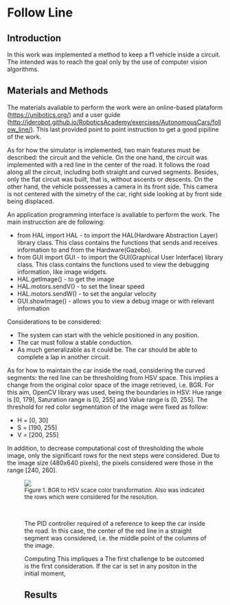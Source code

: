 # Follow Line
## Introduction
In this work was implemented a method to keep a f1 vehicle inside a circuit. The intended was to reach the goal only by the use of computer vision algorithms. 
## Materials and Methods
The materials avaliable to perform the work were an online-based plataform (https://unibotics.org/) and a user guide (http://jderobot.github.io/RoboticsAcademy/exercises/AutonomousCars/follow_line/). This last provided point to point instruction to get a good pipiline of the work. 

As for how the simulator is implemented, two main features must be described: the circuit and the vehicle. On the one hand, the circuit was implemented with a red line in the center of the road. It follows the road along all the circuit, including both straight and curved segments. Besides, only the flat circuit was built, that is, without ascents or descents. On the other hand, the vehicle posseesses a camera in its front side. This camera is not centered with the simetry of the car, right side looking at by front side being displaced.

An application programming interface is avaliable to perform the work. The main instrucction are de following: 
- from HAL import HAL - to import the HAL(Hardware Abstraction Layer) library class. This class contains the functions that sends and receives information to and from the Hardware(Gazebo).
- from GUI import GUI - to import the GUI(Graphical User Interface) library class. This class contains the functions used to view the debugging information, like image widgets.
- HAL.getImage() - to get the image
- HAL.motors.sendV() - to set the linear speed
- HAL.motors.sendW() - to set the angular velocity
- GUI.showImage() - allows you to view a debug image or with relevant information

Considerations to be considered:
- The system can start with the vehicle positioned in any position.
- The car must follow a stable conduction. 
- As much generalizable as it could be. The car should be able to complete a lap in another circuit.

As for how to maintain the car inside the road, considering the curved segments: the red line can be thresholding from HSV space. This implies a change from the original color space of the image retrieved,  i.e. BGR. For this aim, OpenCV library was used, being the boundaries in HSV: Hue range is [0, 179], Saturation range is [0, 255] and Value range is [0, 255]. The threshold for red color segmentation of the image were fixed as follow: 

- H = [0, 30]
- S = [190, 255]
- V = [200, 255]

In addition, to decrease computational cost of thresholding the whole image, only the significant rows for the next steps were considered. Due to the image size (480x640 pixels), the pixels considered were those in the range [240, 260].

<figure>
    <img src= 'https://user-images.githubusercontent.com/37750255/111031240-bb2eaa80-8406-11eb-993f-722424f343f7.png' />
    <font size="2">
    <figcaption> Figure 1. BGR to HSV scace color transformation. Also was indicated the rows which were considered for the resolution.
    </figcaption>
    </font>

&nbsp; 

The PID controller required of a reference to keep the car inside the road. In this case, the center of the red line in a straight segment was considered, i.e. the middle point of the columns of the image. 

Computing 
This impliques a 
The first challenge to be outcomed is the first consideration. If the car is set in any positon in the initial moment, 


## Results
